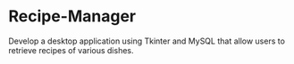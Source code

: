 # Recipe-Manager
Develop a desktop application using Tkinter and MySQL that allow users to retrieve recipes of various dishes.

